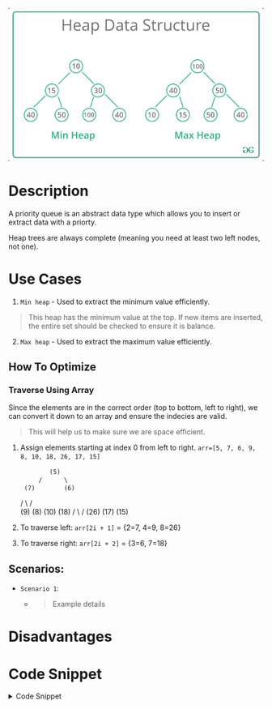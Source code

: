 

![Min / Max Heap](../../assets/heap-data-structure.png "Algorithms Are Here")

# Description
A priority queue is an abstract data type which allows you to insert or extract data with a priorty. 

Heap trees are always complete (meaning you need at least two left nodes, not one).




# Use Cases
1. `Min heap` - Used to extract the minimum value efficiently.

> This heap has the minimum value at the top. 
> If new items are inserted, the entire set should be checked to ensure it is balance. 

2. `Max heap` -  Used  to extract the maximum value efficiently.


## How To Optimize

### Traverse Using Array

Since the elements are in the correct order (top to bottom, left to right), we can convert it down to an array and ensure the indecies are valid.
> This will help us to make sure we are space efficient.

1. Assign elements starting at index 0 from left to right.
 `arr=[5, 7, 6, 9, 8, 10, 18, 26, 17, 15]`

               (5)
            /      \
        (7)        (6)
      /    \       /   \
    (9)     (8)   (10) (18)
  /   \     /
(26) (17)  (15)

2. To traverse left:
`arr[2i + 1]` = {2=7, 4=9, 8=26}

3. To traverse right:
`arr[2i + 2]` = {3=6, 7=18}


## Scenarios:

+ `Scenario 1`:
  + > Example details


# Disadvantages







# Code Snippet


<details>
<summary>Code Snippet</summary>

<p>

```go

func fn() {
  //Code here
}

```
</p>
</details>

